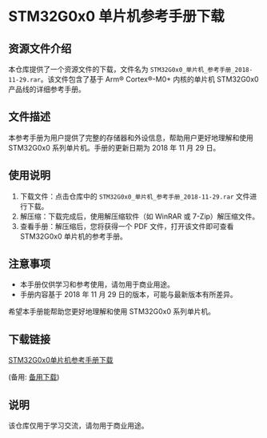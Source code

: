 # STM32G0x0 单片机参考手册下载

## 资源文件介绍

本仓库提供了一个资源文件的下载，文件名为 `STM32G0x0_单片机_参考手册_2018-11-29.rar`。该文件包含了基于 Arm® Cortex®-M0+ 内核的单片机 STM32G0x0 产品线的详细参考手册。

## 文件描述

本参考手册为用户提供了完整的存储器和外设信息，帮助用户更好地理解和使用 STM32G0x0 系列单片机。手册的更新日期为 2018 年 11 月 29 日。

## 使用说明

1. 下载文件：点击仓库中的 `STM32G0x0_单片机_参考手册_2018-11-29.rar` 文件进行下载。
2. 解压缩：下载完成后，使用解压缩软件（如 WinRAR 或 7-Zip）解压缩文件。
3. 查看手册：解压缩后，您将获得一个 PDF 文件，打开该文件即可查看 STM32G0x0 单片机的参考手册。

## 注意事项

- 本手册仅供学习和参考使用，请勿用于商业用途。
- 手册内容基于 2018 年 11 月 29 日的版本，可能与最新版本有所差异。

希望本手册能帮助您更好地理解和使用 STM32G0x0 系列单片机。

## 下载链接
[STM32G0x0单片机参考手册下载](https://pan.quark.cn/s/48776786bb3e) 

(备用: [备用下载](https://pan.baidu.com/s/1rpdQxp-ZhyWbyYsnpGMnZg?pwd=1234))

## 说明

该仓库仅用于学习交流，请勿用于商业用途。
